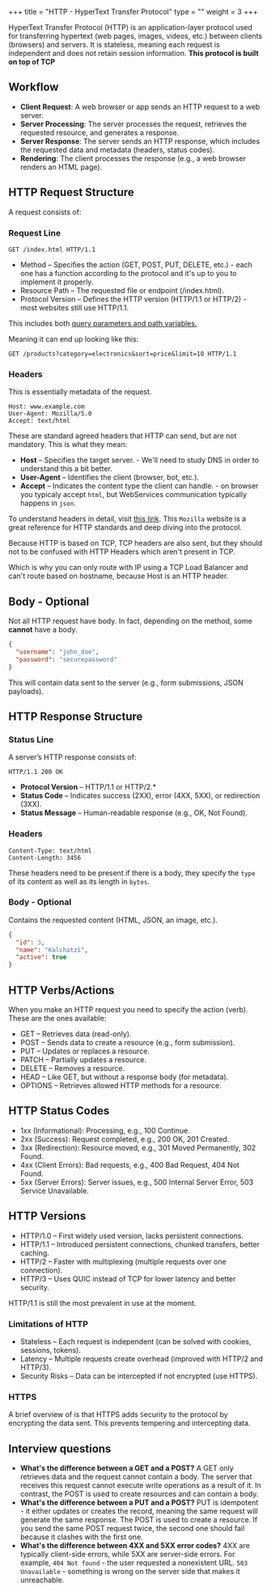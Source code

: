 +++
title = "HTTP - HyperText Transfer Protocol"
type = ""
weight = 3
+++
 
 HyperText Transfer Protocol (HTTP) is an application-layer protocol used for transferring hypertext (web pages, images, videos, etc.) between clients (browsers) and servers. It is stateless, meaning each request is independent and does not retain session information. 
 **This protocol is built on top of TCP**

## Workflow

* **Client Request**: A web browser or app sends an HTTP request to a web server.
* **Server Processing**: The server processes the request, retrieves the requested resource, and generates a response.
* **Server Response**: The server sends an HTTP response, which includes the requested data and metadata (headers, status codes).
* **Rendering**: The client processes the response (e.g., a web browser renders an HTML page).

## HTTP Request Structure

A request consists of:
### Request Line

```
GET /index.html HTTP/1.1
```

* Method – Specifies the action (GET, POST, PUT, DELETE, etc.) - each one has a function according to the protocol and it's up to you to implement it properly.
* Resource Path – The requested file or endpoint (/index.html).
* Protocol Version – Defines the HTTP version (HTTP/1.1 or HTTP/2) - most websites still use HTTP/1.1.

This includes both [query parameters and path variables.](https://medium.com/@averydcs/understanding-path-variables-and-query-parameters-in-http-requests-232248b71a8)

Meaning it can end up looking like this:
```
GET /products?category=electronics&sort=price&limit=10 HTTP/1.1
```

### Headers

This  is essentially metadata of the request.

```
Host: www.example.com  
User-Agent: Mozilla/5.0  
Accept: text/html  
```
These are standard agreed headers that HTTP can send, but are not mandatory. This is what they mean:
* **Host** – Specifies the target server.  - We'll need to study DNS in order to understand this a bit better.
* **User-Agent** – Identifies the client (browser, bot, etc.).
* **Accept** – Indicates the content type the client can handle. - on browser you typicaly accept `html`, but WebServices communication typically happens in `json`.

To understand headers in detail, visit [this link](https://developer.mozilla.org/en-US/docs/Web/HTTP/Reference/Headers). This `Mozilla` website is a great reference for HTTP standards and deep diving into the protocol.

Because HTTP is based on TCP, TCP headers are also sent, but they should not to be confused with HTTP Headers which aren't present in TCP.

Which is why you can only route with IP using a TCP Load Balancer and can't route based on hostname, because Host is an HTTP header.

## Body - Optional

Not all HTTP request have body. In fact, depending on the method, some **cannot** have a body.

```json
{
  "username": "john_doe",
  "password": "securepassword"
}
```
This will contain data sent to the server (e.g., form submissions, JSON payloads).

## HTTP Response Structure

### Status Line

A server’s HTTP response consists of:

```
HTTP/1.1 200 OK
```
* **Protocol Version** – HTTP/1.1 or HTTP/2.*
* **Status Code** – Indicates success (2XX), error (4XX, 5XX), or redirection (3XX).
* **Status Message** – Human-readable response (e.g., OK, Not Found).

### Headers

```
Content-Type: text/html  
Content-Length: 3456  
```

These headers need to be present if there is a body, they specify the `type` of its content as well as its length in `bytes`.

### Body - Optional

Contains the requested content (HTML, JSON, an image, etc.).

```json
{
  "id": 3,
  "name": "Kalchatzi",
  "active": true
}
```

## HTTP Verbs/Actions

When you make an HTTP request you need to specify the action (verb). These are the ones available:

* GET – Retrieves data (read-only).
* POST – Sends data to create a resource (e.g., form submission).
* PUT – Updates or replaces a resource.
* PATCH – Partially updates a resource.
* DELETE – Removes a resource.
* HEAD – Like GET, but without a response body (for metadata).
* OPTIONS – Retrieves allowed HTTP methods for a resource.

## HTTP Status Codes
* 1xx (Informational): Processing, e.g., 100 Continue.
* 2xx (Success): Request completed, e.g., 200 OK, 201 Created.
* 3xx (Redirection): Resource moved, e.g., 301 Moved Permanently, 302 Found.
* 4xx (Client Errors): Bad requests, e.g., 400 Bad Request, 404 Not Found.
* 5xx (Server Errors): Server issues, e.g., 500 Internal Server Error, 503 Service Unavailable.


## HTTP Versions
* HTTP/1.0 – First widely used version, lacks persistent connections.
* HTTP/1.1 – Introduced persistent connections, chunked transfers, better caching.
* HTTP/2 – Faster with multiplexing (multiple requests over one connection).
* HTTP/3 – Uses QUIC instead of TCP for lower latency and better security.

HTTP/1.1 is still the most prevalent in use at the moment.

### Limitations of HTTP

* Stateless – Each request is independent (can be solved with cookies, sessions, tokens).
* Latency – Multiple requests create overhead (improved with HTTP/2 and HTTP/3).
* Security Risks – Data can be intercepted if not encrypted (use HTTPS).

### HTTPS
A brief overview of is that HTTPS adds `S`ecurity to the protocol by encrypting the data sent. This prevents tempering and intercepting data.

## Interview questions
* **What's the difference between a GET and a POST?**
A GET only retrieves data and the request cannot contain a body. The server that receives this request cannot execute write operations as a result of it. In contrast, the POST is used to create resources and can contain a body.
* **What's the difference between a PUT and a POST?**
PUT is idempotent - it either updates or creates the record, meaning the same request will generate the same response. The POST is used to create a resource. If you send the same POST request twice, the second one should fail because it clashes with the first one.
* **What's the difference between 4XX and 5XX error codes?** 4XX are typically client-side errors, while 5XX are server-side errors. For example, `404 Not found` - the user requested a nonexistent URL. `503 Unavailable` - something is wrong on the server side that makes it unreachable.